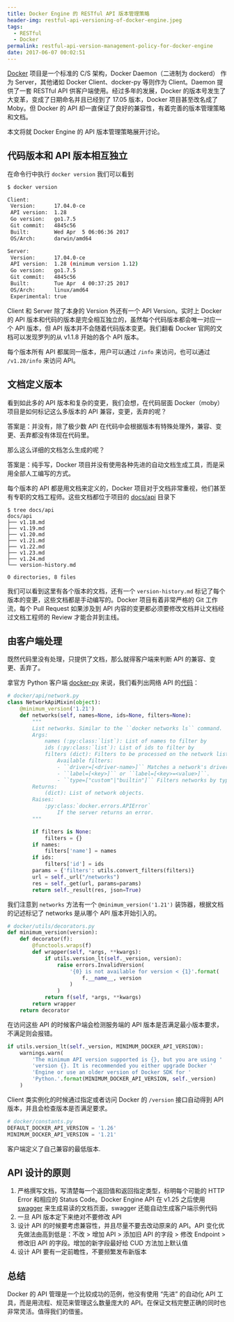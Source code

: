 ```yaml
---
title: Docker Engine 的 RESTful API 版本管理策略
header-img: restful-api-versioning-of-docker-engine.jpeg
tags:
  - RESTful
  - Docker
permalink: restful-api-version-management-policy-for-docker-engine
date: 2017-06-07 00:02:51
---
```

[Docker](https://github.com/moby/moby) 项目是一个标准的 C/S 架构，Docker Daemon（二进制为 dockerd） 作为 Server，其他诸如 Docker Client、docker-py 等则作为 Client。Daemon 提供了一套 RESTful API 供客户端使用。经过多年的发展，Docker 的版本号发生了大变革，变成了日期命名并且已经到了 17.05 版本，Docker 项目甚至改名成了 Moby。但 Docker 的 API 却一直保证了良好的兼容性，有着完善的版本管理策略和文档。

本文将就 Docker Engine 的 API 版本管理策略展开讨论。

## 代码版本和 API 版本相互独立

在命令行中执行 `docker version` 我们可以看到

```bash
$ docker version

Client:
 Version:      17.04.0-ce
 API version:  1.28
 Go version:   go1.7.5
 Git commit:   4845c56
 Built:        Wed Apr  5 06:06:36 2017
 OS/Arch:      darwin/amd64

Server:
 Version:      17.04.0-ce
 API version:  1.28 (minimum version 1.12)
 Go version:   go1.7.5
 Git commit:   4845c56
 Built:        Tue Apr  4 00:37:25 2017
 OS/Arch:      linux/amd64
 Experimental: true
```

Client 和 Server 除了本身的 Version 外还有一个 API Version。实时上 Docker 的 API 版本和代码的版本是完全相互独立的，虽然每个代码版本都会唯一对应一个 API 版本，但 API 版本并不会随着代码版本变更。我们翻看 Docker 官网的文档可以发现罗列的从 v1.1.8 开始的各个 API 版本。

每个版本所有 API 都属同一版本，用户可以通过 `/info` 来访问，也可以通过 `/v1.28/info` 来访问 API。

## 文档定义版本

看到如此多的 API 版本和复杂的变更，我们会想，在代码层面 Docker（moby） 项目是如何标记这么多版本的 API 兼容，变更，丢弃的呢？

答案是：并没有，除了极少数 API 在代码中会根据版本有特殊处理外，兼容、变更、丢弃都没有体现在代码里。

那么这么详细的文档怎么生成的呢？

答案是：纯手写，Docker 项目并没有使用各种先进的自动文档生成工具，而是采用全部人工编写的方式。

每个版本的 API 都是用文档来定义的，Docker 项目对于文档非常重视，他们甚至有专职的文档工程师。这些文档都位于项目的 [docs/api](https://github.com/moby/moby/tree/master/docs/api) 目录下

```
$ tree docs/api
docs/api
├── v1.18.md
├── v1.19.md
├── v1.20.md
├── v1.21.md
├── v1.22.md
├── v1.23.md
├── v1.24.md
└── version-history.md

0 directories, 8 files
```

我们可以看到这里有各个版本的文档，还有一个 `version-history.md` 标记了每个版本的变更，这些文档都是手动编写的。Docker 项目有着非常严格的 Git 工作流，每个 Pull Request 如果涉及到 API 内容的变更都必须要修改文档并让文档经过文档工程师的 Review 才能合并到主线。

## 由客户端处理

既然代码里没有处理，只提供了文档，那么就得客户端来判断 API 的兼容、变更、丢弃了。

拿官方 Python 客户端 [docker-py](https://github.com/docker/docker-py/) 来说，我们看列出网络 API 的[代码](https://github.com/docker/docker-py/blob/master/docker/api/network.py)：

```python
# docker/api/network.py
class NetworkApiMixin(object):
    @minimum_version('1.21')
    def networks(self, names=None, ids=None, filters=None):
        """
        List networks. Similar to the ``docker networks ls`` command.
        Args:
            names (:py:class:`list`): List of names to filter by
            ids (:py:class:`list`): List of ids to filter by
            filters (dict): Filters to be processed on the network list.
                Available filters:
                - ``driver=[<driver-name>]`` Matches a network's driver.
                - ``label=[<key>]`` or ``label=[<key>=<value>]``.
                - ``type=["custom"|"builtin"]`` Filters networks by type.
        Returns:
            (dict): List of network objects.
        Raises:
            :py:class:`docker.errors.APIError`
                If the server returns an error.
        """

        if filters is None:
            filters = {}
        if names:
            filters['name'] = names
        if ids:
            filters['id'] = ids
        params = {'filters': utils.convert_filters(filters)}
        url = self._url("/networks")
        res = self._get(url, params=params)
        return self._result(res, json=True)
```

我们注意到 `networks` 方法有一个 `@minimum_version('1.21')` 装饰器，根据文档的记述标记了 networks 是从哪个 API 版本开始引入的。

```python
# docker/utils/decorators.py
def minimum_version(version):
    def decorator(f):
        @functools.wraps(f)
        def wrapper(self, *args, **kwargs):
            if utils.version_lt(self._version, version):
                raise errors.InvalidVersion(
                    '{0} is not available for version < {1}'.format(
                        f.__name__, version
                    )
                )
            return f(self, *args, **kwargs)
        return wrapper
    return decorator
```
在访问这些 API 的时候客户端会检测服务端的 API 版本是否满足最小版本要求，不满足则会报错。

```python
if utils.version_lt(self._version, MINIMUM_DOCKER_API_VERSION):
    warnings.warn(
        'The minimum API version supported is {}, but you are using '
        'version {}. It is recommended you either upgrade Docker '
        'Engine or use an older version of Docker SDK for '
        'Python.'.format(MINIMUM_DOCKER_API_VERSION, self._version)
    )
```
Client 类实例化的时候通过指定或者访问 Docker 的 `/version` 接口自动得到 API 版本，并且会检查版本是否满足要求。

```python
# docker/constants.py
DEFAULT_DOCKER_API_VERSION = '1.26'
MINIMUM_DOCKER_API_VERSION = '1.21'
```

客户端定义了自己兼容的最低版本.

## API 设计的原则

1. 严格撰写文档，写清楚每一个返回值和返回指定类型，标明每个可能的 HTTP Error 和相应的 Status Code。Docker Engine API 在 v1.25 之后使用 [swagger](http://swagger.io/) 来生成易读的文档页面，swagger 还能自动生成客户端示例代码
2. 一旦 API 版本定下来绝对不要修改 API
3. 设计 API 的时候要考虑兼容性，并且尽量不要去改动原来的 API。API 变化优先做法由高到低是：不改 > 增加 API > 添加旧 API 的字段 > 修改 Endpoint > 修改旧 API 的字段。增加的新字段最好给 CUD 方法加上默认值
4. 设计 API 要有一定前瞻性，不要频繁发布新版本

## 总结


Docker 的 API 管理是一个比较成功的范例，他没有使用 “先进” 的自动化 API 工具，而是用流程、规范来管理这么数量庞大的 API。在保证文档完整正确的同时也非常灵活。值得我们的借鉴。


